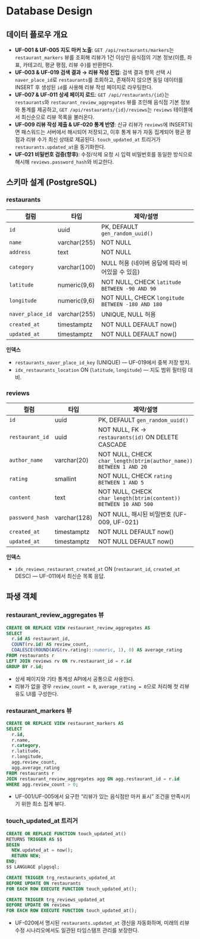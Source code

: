 # Database Design

## 데이터 플로우 개요
- **UF-001 & UF-005 지도 마커 노출**: `GET /api/restaurants/markers`는 `restaurant_markers` 뷰를 조회해 리뷰가 1건 이상인 음식점의 기본 정보(이름, 좌표, 카테고리, 평균 평점, 리뷰 수)를 반환한다.
- **UF-003 & UF-019 검색 결과 → 리뷰 작성 진입**: 검색 결과 항목 선택 시 `naver_place_id`로 `restaurants`를 조회하고, 존재하지 않으면 동일 데이터를 INSERT 후 생성된 `id`를 사용해 리뷰 작성 페이지로 라우팅한다.
- **UF-007 & UF-011 상세 페이지 로드**: `GET /api/restaurants/{id}`는 `restaurants`와 `restaurant_review_aggregates` 뷰를 조인해 음식점 기본 정보와 통계를 제공하고, `GET /api/restaurants/{id}/reviews`는 `reviews` 테이블에서 최신순으로 리뷰 목록을 불러온다.
- **UF-009 리뷰 작성 제출 & UF-020 통계 반영**: 신규 리뷰가 `reviews`에 INSERT되면 패스워드는 서버에서 해시되어 저장되고, 이후 통계 뷰가 자동 집계되어 평균 평점과 리뷰 수가 최신 상태로 제공된다. `touch_updated_at` 트리거가 `restaurants.updated_at`을 동기화한다.
- **UF-021 비밀번호 검증(향후)**: 수정/삭제 요청 시 입력 비밀번호를 동일한 방식으로 해시해 `reviews.password_hash`와 비교한다.

## 스키마 설계 (PostgreSQL)

### restaurants
| 컬럼 | 타입 | 제약/설명 |
| --- | --- | --- |
| `id` | uuid | PK, DEFAULT `gen_random_uuid()` |
| `name` | varchar(255) | NOT NULL |
| `address` | text | NOT NULL |
| `category` | varchar(100) | NULL 허용 (네이버 응답에 따라 비어있을 수 있음) |
| `latitude` | numeric(9,6) | NOT NULL, CHECK `latitude BETWEEN -90 AND 90` |
| `longitude` | numeric(9,6) | NOT NULL, CHECK `longitude BETWEEN -180 AND 180` |
| `naver_place_id` | varchar(255) | UNIQUE, NULL 허용 |
| `created_at` | timestamptz | NOT NULL DEFAULT now() |
| `updated_at` | timestamptz | NOT NULL DEFAULT now() |

**인덱스**
- `restaurants_naver_place_id_key` (UNIQUE) — UF-019에서 중복 저장 방지.
- `idx_restaurants_location` ON (`latitude`, `longitude`) — 지도 범위 필터링 대비.

### reviews
| 컬럼 | 타입 | 제약/설명 |
| --- | --- | --- |
| `id` | uuid | PK, DEFAULT `gen_random_uuid()` |
| `restaurant_id` | uuid | NOT NULL, FK → `restaurants(id)` ON DELETE CASCADE |
| `author_name` | varchar(20) | NOT NULL, CHECK `char_length(btrim(author_name)) BETWEEN 1 AND 20` |
| `rating` | smallint | NOT NULL, CHECK `rating BETWEEN 1 AND 5` |
| `content` | text | NOT NULL, CHECK `char_length(btrim(content)) BETWEEN 10 AND 500` |
| `password_hash` | varchar(128) | NOT NULL, 해시된 비밀번호 (UF-009, UF-021) |
| `created_at` | timestamptz | NOT NULL DEFAULT now() |
| `updated_at` | timestamptz | NOT NULL DEFAULT now() |

**인덱스**
- `idx_reviews_restaurant_created_at` ON (`restaurant_id`, `created_at` DESC) — UF-011에서 최신순 목록 응답.

## 파생 객체

### restaurant_review_aggregates 뷰
```sql
CREATE OR REPLACE VIEW restaurant_review_aggregates AS
SELECT
  r.id AS restaurant_id,
  COUNT(rv.id) AS review_count,
  COALESCE(ROUND(AVG(rv.rating)::numeric, 1), 0) AS average_rating
FROM restaurants r
LEFT JOIN reviews rv ON rv.restaurant_id = r.id
GROUP BY r.id;
```
- 상세 페이지와 기타 통계성 API에서 공통으로 사용한다.
- 리뷰가 없을 경우 `review_count = 0`, `average_rating = 0`으로 처리해 첫 리뷰 유도 UI를 구성한다.

### restaurant_markers 뷰
```sql
CREATE OR REPLACE VIEW restaurant_markers AS
SELECT
  r.id,
  r.name,
  r.category,
  r.latitude,
  r.longitude,
  agg.review_count,
  agg.average_rating
FROM restaurants r
JOIN restaurant_review_aggregates agg ON agg.restaurant_id = r.id
WHERE agg.review_count > 0;
```
- UF-001/UF-005에서 요구한 “리뷰가 있는 음식점만 마커 표시” 조건을 만족시키기 위한 최소 집계 뷰다.

### touch_updated_at 트리거
```sql
CREATE OR REPLACE FUNCTION touch_updated_at()
RETURNS TRIGGER AS $$
BEGIN
  NEW.updated_at = now();
  RETURN NEW;
END;
$$ LANGUAGE plpgsql;

CREATE TRIGGER trg_restaurants_updated_at
BEFORE UPDATE ON restaurants
FOR EACH ROW EXECUTE FUNCTION touch_updated_at();

CREATE TRIGGER trg_reviews_updated_at
BEFORE UPDATE ON reviews
FOR EACH ROW EXECUTE FUNCTION touch_updated_at();
```
- UF-020에서 명시된 `restaurants.updated_at` 갱신을 자동화하며, 미래의 리뷰 수정 시나리오에서도 일관된 타임스탬프 관리를 보장한다.

